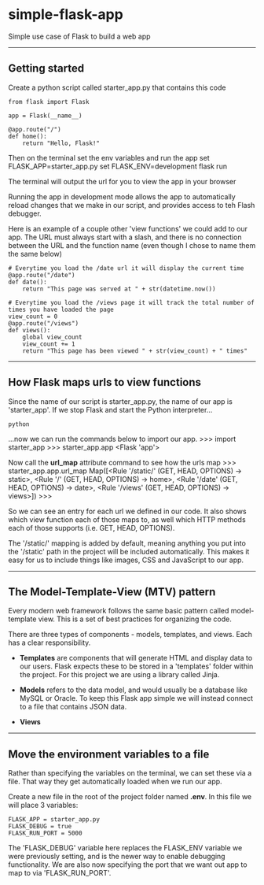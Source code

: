 # simple-flask-app
Simple use case of Flask to build a web app

---
## Getting started
Create a python script called starter_app.py that contains this code

    from flask import Flask

    app = Flask(__name__)

    @app.route("/")
    def home():
        return "Hello, Flask!"

Then on the terminal set the env variables and run the app
    set FLASK_APP=starter_app.py
    set FLASK_ENV=development
    flask run

The terminal will output the url for you to view the app in your browser

Running the app in development mode allows the app to automatically reload changes that we make in our script, and provides access to teh Flash debugger.

Here is an example of a couple other 'view functions' we could add to our app. The URL must always start with a slash, and there is no connection between the URL and the function name (even though I chose to name them the same below)

    # Everytime you load the /date url it will display the current time
    @app.route("/date")
    def date():
        return "This page was served at " + str(datetime.now())

    # Everytime you load the /views page it will track the total number of times you have loaded the page
    view_count = 0
    @app.route("/views")
    def views():
        global view_count
        view_count += 1
        return "This page has been viewed " + str(view_count) + " times"

---
## How Flask maps urls to view functions
Since the name of our script is starter_app.py, the name of our app is 'starter_app'. If we stop Flask and start the Python interpreter...

    python

...now we can run the commands below to import our app.
    >>> import starter_app
    >>> starter_app.app
    <Flask 'app'>

Now call the **url_map** attribute command to see how the urls map
    >>> starter_app.app.url_map
    Map([<Rule '/static/<filename>' (GET, HEAD, OPTIONS) -> static>,
    <Rule '/' (GET, HEAD, OPTIONS) -> home>,
    <Rule '/date' (GET, HEAD, OPTIONS) -> date>,
    <Rule '/views' (GET, HEAD, OPTIONS) -> views>])
    >>>

So we can see an entry for each url we defined in our code. It also shows which view function each of those maps to, as well which HTTP methods each of those supports (i.e. GET, HEAD, OPTIONS).

The '/static/<filename>' mapping is added by default, meaning anything you put into the '/static' path in the project will be included automatically. This makes it easy for us to include things like images, CSS and JavaScript to our app.

---
## The Model-Template-View (MTV) pattern
Every modern web framework follows the same basic pattern called model-template view. This is a set of best practices for organizing the code.

There are three types of components - models, templates, and views. Each has a clear responsibility. 

- **Templates** are components that will generate HTML and display data to our users. Flask expects these to be stored in a 'templates' folder within the project. For this project we are using a library called Jinja.

- **Models** refers to the data model, and would usually be a database like MySQL or Oracle. To keep this Flask app simple we will instead connect to a file that contains JSON data.

- **Views**

---
## Move the environment variables to a file
Rather than specifying the variables on the terminal, we can set these via a file. That way they get automatically loaded when we run our app.

Create a new file in the root of the project folder named **.env**. In this file we will place 3 variables:

    FLASK_APP = starter_app.py
    FLASK_DEBUG = true
    FLASK_RUN_PORT = 5000

The 'FLASK_DEBUG' variable here replaces the FLASK_ENV variable we were previously setting, and is the newer way to enable debugging functionality. We are also now specifying the port that we want out app to map to via 'FLASK_RUN_PORT'.